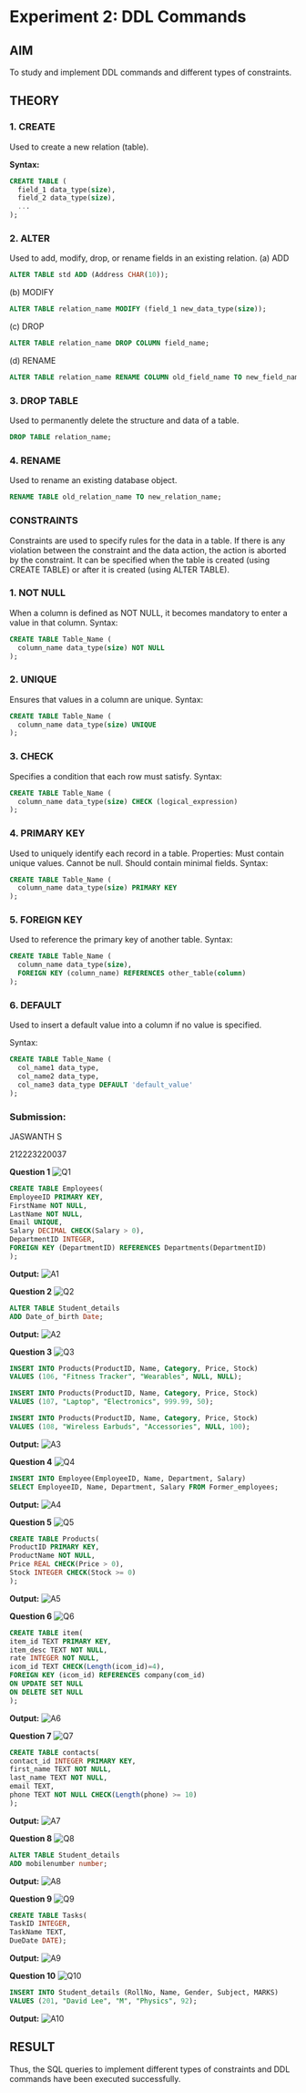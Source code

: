 # Experiment 2: DDL Commands

## AIM
To study and implement DDL commands and different types of constraints.

## THEORY

### 1. CREATE
Used to create a new relation (table).

**Syntax:**
```sql
CREATE TABLE (
  field_1 data_type(size),
  field_2 data_type(size),
  ...
);
```
### 2. ALTER
Used to add, modify, drop, or rename fields in an existing relation.
(a) ADD
```sql
ALTER TABLE std ADD (Address CHAR(10));
```
(b) MODIFY
```sql
ALTER TABLE relation_name MODIFY (field_1 new_data_type(size));
```
(c) DROP
```sql
ALTER TABLE relation_name DROP COLUMN field_name;
```
(d) RENAME
```sql
ALTER TABLE relation_name RENAME COLUMN old_field_name TO new_field_name;
```
### 3. DROP TABLE
Used to permanently delete the structure and data of a table.
```sql
DROP TABLE relation_name;
```
### 4. RENAME
Used to rename an existing database object.
```sql
RENAME TABLE old_relation_name TO new_relation_name;
```
### CONSTRAINTS
Constraints are used to specify rules for the data in a table. If there is any violation between the constraint and the data action, the action is aborted by the constraint. It can be specified when the table is created (using CREATE TABLE) or after it is created (using ALTER TABLE).
### 1. NOT NULL
When a column is defined as NOT NULL, it becomes mandatory to enter a value in that column.
Syntax:
```sql
CREATE TABLE Table_Name (
  column_name data_type(size) NOT NULL
);
```
### 2. UNIQUE
Ensures that values in a column are unique.
Syntax:
```sql
CREATE TABLE Table_Name (
  column_name data_type(size) UNIQUE
);
```
### 3. CHECK
Specifies a condition that each row must satisfy.
Syntax:
```sql
CREATE TABLE Table_Name (
  column_name data_type(size) CHECK (logical_expression)
);
```
### 4. PRIMARY KEY
Used to uniquely identify each record in a table.
Properties:
Must contain unique values.
Cannot be null.
Should contain minimal fields.
Syntax:
```sql
CREATE TABLE Table_Name (
  column_name data_type(size) PRIMARY KEY
);
```
### 5. FOREIGN KEY
Used to reference the primary key of another table.
Syntax:
```sql
CREATE TABLE Table_Name (
  column_name data_type(size),
  FOREIGN KEY (column_name) REFERENCES other_table(column)
);
```
### 6. DEFAULT
Used to insert a default value into a column if no value is specified.

Syntax:
```sql
CREATE TABLE Table_Name (
  col_name1 data_type,
  col_name2 data_type,
  col_name3 data_type DEFAULT 'default_value'
);
```
### Submission:
JASWANTH S 

212223220037

**Question 1**
![Q1](https://github.com/user-attachments/assets/e11a7152-453e-427c-ace6-8d9f846540b2)

```sql
CREATE TABLE Employees(
EmployeeID PRIMARY KEY,
FirstName NOT NULL,
LastName NOT NULL,
Email UNIQUE,
Salary DECIMAL CHECK(Salary > 0),
DepartmentID INTEGER,
FOREIGN KEY (DepartmentID) REFERENCES Departments(DepartmentID)
);
```

**Output:**
![A1](https://github.com/user-attachments/assets/86235bca-2ddc-4f2d-a158-2b89bad9b01d)

**Question 2**
![Q2](https://github.com/user-attachments/assets/3c1a3134-7b62-4044-98fe-b6d7444c4d0d)

```sql
ALTER TABLE Student_details
ADD Date_of_birth Date;
```

**Output:**
![A2](https://github.com/user-attachments/assets/deaa9450-4ab5-46e8-b07f-b1f423fc10b3)

**Question 3**
![Q3](https://github.com/user-attachments/assets/94141be7-acae-43b7-bf7f-708012bdb1f8)

```sql
INSERT INTO Products(ProductID, Name, Category, Price, Stock)
VALUES (106, "Fitness Tracker", "Wearables", NULL, NULL);

INSERT INTO Products(ProductID, Name, Category, Price, Stock)
VALUES (107, "Laptop", "Electronics", 999.99, 50);

INSERT INTO Products(ProductID, Name, Category, Price, Stock)
VALUES (108, "Wireless Earbuds", "Accessories", NULL, 100);
```

**Output:**
![A3](https://github.com/user-attachments/assets/11c330f1-889b-436e-a09d-c08f0e327371)

**Question 4**
![Q4](https://github.com/user-attachments/assets/3f078f30-ea5b-4021-8733-b6417a2cceee)

```sql
INSERT INTO Employee(EmployeeID, Name, Department, Salary)
SELECT EmployeeID, Name, Department, Salary FROM Former_employees;
```

**Output:**
![A4](https://github.com/user-attachments/assets/7cd124b6-20c9-42d3-bdb1-48bb41f38dce)

**Question 5**
![Q5](https://github.com/user-attachments/assets/4c3e15c9-f268-477b-91d8-98807f6f3427)

```sql
CREATE TABLE Products(
ProductID PRIMARY KEY,
ProductName NOT NULL,
Price REAL CHECK(Price > 0),
Stock INTEGER CHECK(Stock >= 0)
);
```

**Output:**
![A5](https://github.com/user-attachments/assets/8dc31525-b4ab-46a2-9f76-ed471031a158)

**Question 6**
![Q6](https://github.com/user-attachments/assets/cf0e68b8-14aa-4acd-b001-07721ec8e9d3)

```sql
CREATE TABLE item(
item_id TEXT PRIMARY KEY,
item_desc TEXT NOT NULL,
rate INTEGER NOT NULL,
icom_id TEXT CHECK(Length(icom_id)=4),
FOREIGN KEY (icom_id) REFERENCES company(com_id)
ON UPDATE SET NULL
ON DELETE SET NULL
);
```

**Output:**
![A6](https://github.com/user-attachments/assets/ffe49c70-7513-4e9e-94cb-1f66f0279f94)

**Question 7**
![Q7](https://github.com/user-attachments/assets/af087f93-4625-48bf-8a4d-1ecea52c9357)


```sql
CREATE TABLE contacts(
contact_id INTEGER PRIMARY KEY,
first_name TEXT NOT NULL,
last_name TEXT NOT NULL,
email TEXT,
phone TEXT NOT NULL CHECK(Length(phone) >= 10)
);
```

**Output:**
![A7](https://github.com/user-attachments/assets/ccffa308-254e-49f2-8d40-e3211fcf008d)

**Question 8**
![Q8](https://github.com/user-attachments/assets/2179cbf1-00ab-42c1-964c-719f2d05f9a3)

```sql
ALTER TABLE Student_details
ADD mobilenumber number;
```

**Output:**
![A8](https://github.com/user-attachments/assets/30abeb4d-d97d-4eae-a1c4-723d644052c4)

**Question 9**
![Q9](https://github.com/user-attachments/assets/1ea61151-7cce-458c-b56a-30a8a7eda491)

```sql
CREATE TABLE Tasks(
TaskID INTEGER,
TaskName TEXT,
DueDate DATE);
```

**Output:**
![A9](https://github.com/user-attachments/assets/3562eb28-f660-450c-8d3d-ae824bc4b4f8)

**Question 10**
![Q10](https://github.com/user-attachments/assets/3175834d-4228-40f3-8286-112b2c6253e0)

```sql
INSERT INTO Student_details (RollNo, Name, Gender, Subject, MARKS)
VALUES (201, "David Lee", "M", "Physics", 92);
```

**Output:**
![A10](https://github.com/user-attachments/assets/0f9467f8-f6b6-4b35-971a-0407cf369ba5)

## RESULT
Thus, the SQL queries to implement different types of constraints and DDL commands have been executed successfully.

